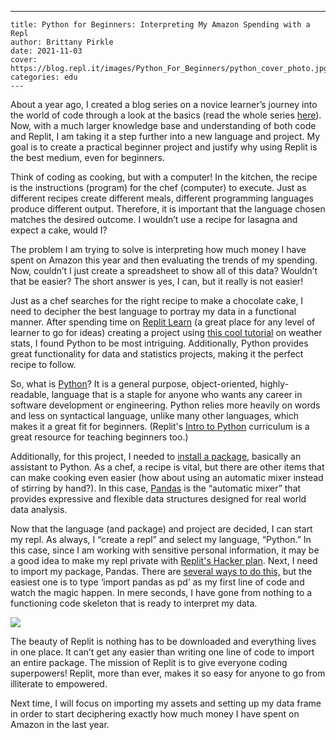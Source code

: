  ---
    title: Python for Beginners: Interpreting My Amazon Spending with a Repl
    author: Brittany Pirkle
    date: 2021-11-03
    cover: https://blog.repl.it/images/Python_For_Beginners/python_cover_photo.jpg
	categories: edu
    ---
About a year ago, I created a blog series on a novice learner’s journey into the world of code through a look at the basics (read the whole series [here](https://blog.repl.it/anyone-can-code-week1)). Now, with a much larger knowledge base and understanding of both code and Replit, I am taking it a step further into a new language and project. My goal is to create a practical beginner project and justify why using Replit is the best medium, even for beginners.

Think of coding as cooking, but with a computer! In the kitchen, the recipe is the instructions (program) for the chef (computer) to execute. Just as different recipes create different meals, different programming languages produce different output. Therefore, it is important that the language chosen matches the desired outcome. I wouldn’t use a recipe for lasagna and expect a cake, would I? 

The problem I am trying to solve is interpreting how much money I have spent on Amazon this year and then evaluating the trends of my spending. Now, couldn’t I just create a spreadsheet to show all of this data? Wouldn’t that be easier? The short answer is yes, I can, but it really is not easier! 

Just as a chef searches for the right recipe to make a chocolate cake, I need to decipher the best language to portray my data in a functional manner. After spending time on [Replit Learn](https://replit.com/learn) (a great place for any level of learner to go for ideas) creating a project using [this cool tutorial](https://docs.replit.com/tutorials/02-managing-files-using-repl-it) on weather stats, I found Python to be most intriguing. Additionally,  Python provides great functionality for data and statistics projects, making it the perfect recipe to follow.

So, what is [Python](https://www.tutorialspoint.com/python/index.htm)? It is a general purpose, object-oriented, highly-readable, language that is a staple for anyone who wants any career in software development or engineering. Python relies more heavily on words and less on syntactical language, unlike many other languages, which makes it a great fit for beginners. (Replit's [Intro to Python](https://replit.com/curriculum/Intro-to-Python) curriculum is a great resource for teaching beginners too.)

Additionally, for this project, I needed to [install a package](https://docs.replit.com/programming-ide/installing-packages), basically an assistant to Python. As a chef, a recipe is vital, but there are other items that can make cooking even easier (how about using an automatic mixer instead of stirring by hand?). In this case, [Pandas](https://pandas.pydata.org/pandas-docs/stable/getting_started/overview.html) is the “automatic mixer” that provides expressive and flexible data structures designed for real world data analysis. 

Now that the language (and package) and project are decided, I can start my repl. As always, I “create a repl” and select my language, “Python.” In this case, since I am working with sensitive personal information, it may be a good idea to make my repl private with [Replit's Hacker plan](https://replit.com/site/pricing). Next, I need to import my package, Pandas. There are [several ways to do this,](https://docs.replit.com/programming-ide/installing-packages) but the easiest one is to type ‘import pandas as pd’ as my first line of code and watch the magic happen. In mere seconds, I have gone from nothing to a functioning code skeleton that is ready to interpret my data.

![](images/pythonforbeginners.png)

The beauty of Replit is nothing has to be downloaded and everything lives in one place. It can’t get any easier than writing one line of code to import an entire package. The mission of Replit is to give everyone coding superpowers! Replit, more than ever, makes it so easy for anyone to go from illiterate to empowered.

Next time, I will focus on importing my assets and setting up my data frame in order to start deciphering exactly how much money I have spent on Amazon in the last year.
